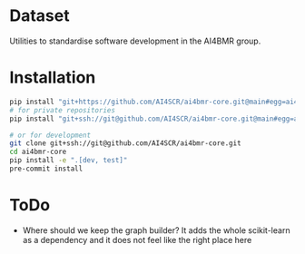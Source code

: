 # Dataset
Utilities to standardise software development in the AI4BMR group.

# Installation

```bash
pip install "git+https://github.com/AI4SCR/ai4bmr-core.git@main#egg=ai4bmr-core"
# for private repositories
pip install "git+ssh://git@github.com/AI4SCR/ai4bmr-core.git@main#egg=ai4bmr-core"

# or for development
git clone git+ssh://git@github.com/AI4SCR/ai4bmr-core.git
cd ai4bmr-core
pip install -e ".[dev, test]"
pre-commit install
```

# ToDo
- Where should we keep the graph builder? It adds the whole scikit-learn as a dependency and it does not feel like the right place here
